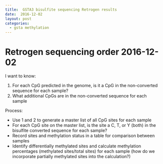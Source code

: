```yaml
---
title:  GSTA3 bisulfite sequencing Retrogen results
date:  2016-12-02
layout: post
categories:
  - gsta methylation
---
```


# Retrogen sequencing order 2016-12-02

I want to know:
  1. For each CpG predicted in the genome, is it a CpG in the non-converted sequence for each sample?
  2. What additional CpGs are in the non-converted sequence for each sample

Process:
  * Use 1 and 2 to generate a master list of all CpG sites for each sample
  * For each CpG site on the master list, is the site a C, T, or Y (both) in the bisulfite converted sequence for each sample?
  * Record sites and methylation status in a table for comparison between samples
  * Identify differentially methylated sites and calculate methylation percentages (methylated sites/total sites) for each sample (how do we incorporate partially methylated sites into the calculation?)

